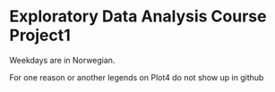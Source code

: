 Exploratory Data Analysis Course Project1
=======================

Weekdays are in Norwegian.  

For one reason or another legends on Plot4 do not show up in github 


